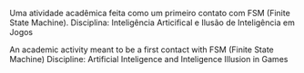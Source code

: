 Uma atividade acadêmica feita como um primeiro contato com 
FSM (Finite State Machine).
Disciplina: Inteligência Articifical e Ilusão de Inteligência em Jogos

An academic activity meant to be a first contact with FSM (Finite State Machine)
Discipline: Artificial Inteligence and Inteligence Illusion in Games

